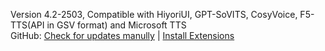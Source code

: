 Version 4.2-2503, Compatible with HiyoriUI, GPT-SoVITS, CosyVoice, F5-TTS(API in GSV format) and Microsoft TTS<br>
GitHub: [Check for updates manully](https://github.com/YYuX-1145/Srt-AI-Voice-Assistant) | [Install Extensions](https://github.com/YYuX-1145/Srt-AI-Voice-Assistant/tree/main/tools)  